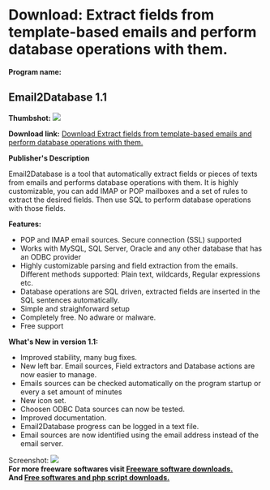 # Download: Extract fields from template-based emails and perform database operations with them.

**Program name:**

## Email2Database 1.1

  
**Thumbshot:** ![](http://www.freewarefiles.com/screenshot/email2database_md.jpg)   
  
**Download link:** [Download Extract fields from template-based emails and perform database operations with them.](http://freesoftwares.boysofts.com/Email2Database_program_52017.html)  
  


**Publisher's Description**  
  


Email2Database is a tool that automatically extract fields or pieces of texts from emails and performs database operations with them. It is highly customizable, you can add IMAP or POP mailboxes and a set of rules to extract the desired fields. Then use SQL to perform database operations with those fields. 

**Features:**

  * POP and IMAP email sources. Secure connection (SSL) supported 
  * Works with MySQL, SQL Server, Oracle and any other database that has an ODBC provider 
  * Highly customizable parsing and field extraction from the emails. Different methods supported: Plain text, wildcards, Regular expressions etc. 
  * Database operations are SQL driven, extracted fields are inserted in the SQL sentences automatically. 
  * Simple and straighforward setup 
  * Completely free. No adware or malware. 
  * Free support 

**What's New in version 1.1:**

  * Improved stability, many bug fixes. 
  * New left bar. Email sources, Field extractors and Database actions are now easier to manage. 
  * Emails sources can be checked automatically on the program startup or every a set amount of minutes 
  * New icon set. 
  * Choosen ODBC Data sources can now be tested. 
  * Improved documentation. 
  * Email2Database progress can be logged in a text file. 
  * Email sources are now identified using the email address instead of the email server. 

  
  
Screenshot: ![](http://www.freewarefiles.com/screenshot/email2database.jpg)   
**For more freeware softwares visit [Freeware software downloads.](http://freesoftwares.boysofts.com/)**   
**And [Free softwares and php script downloads.](http://www.boysofts.com/)**
